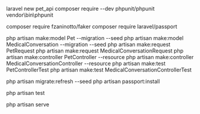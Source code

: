 laravel new pet_api
composer require --dev phpunit/phpunit
vendor\bin\phpunit

composer require fzaninotto/faker
composer require laravel/passport


php artisan make:model Pet --migration --seed
php artisan make:model MedicalConversation --migration --seed
php artisan make:request PetRequest
php artisan make:request MedicalConversationRequest
php artisan make:controller PetController --resource
php artisan make:controller MedicalConversationController --resource
php artisan make:test PetControllerTest
php artisan make:test MedicalConversationControllerTest

php artisan migrate:refresh --seed
php artisan passport:install



php artisan test

php artisan serve
